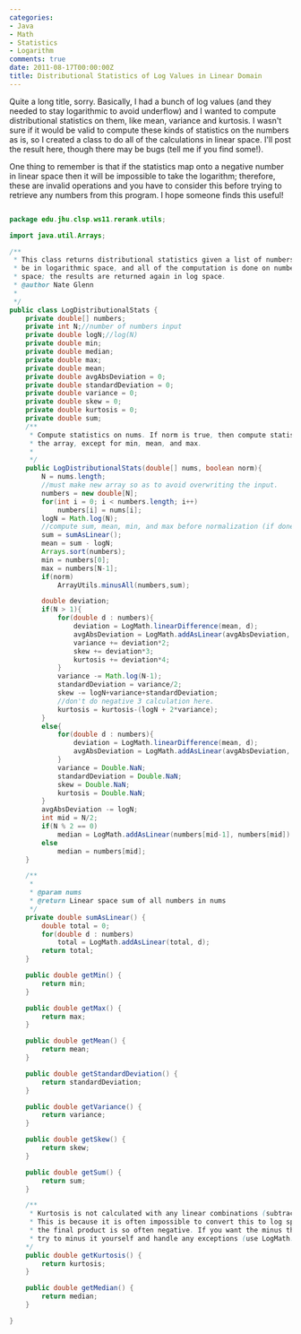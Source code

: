 ```yaml
---
categories:
- Java
- Math
- Statistics
- Logarithm
comments: true
date: 2011-08-17T00:00:00Z
title: Distributional Statistics of Log Values in Linear Domain
---
```


Quite a long title, sorry. Basically, I had a bunch of log values (and they needed to stay logarithmic to avoid underflow) and I wanted to compute distributional statistics on them, like mean, variance and kurtosis. I wasn't sure if it would be valid to compute these kinds of statistics on the numbers as is, so I created a class to do all of the calculations in linear space. I'll post the result here, though there may be bugs (tell me if you find some!).

One thing to remember is that if the statistics map onto a negative number in linear space then it will be impossible to take the logarithm; therefore, these are invalid operations and you have to consider this before trying to retrieve any numbers from this program. I hope someone finds this useful!

```java

package edu.jhu.clsp.ws11.rerank.utils;

import java.util.Arrays;

/**
 * This class returns distributional statistics given a list of numbers. The numbers are assumed to
 * be in logarithmic space, and all of the computation is done on numbers converted from log to linear
 * space; the results are returned again in log space.
 * @author Nate Glenn
 *
 */
public class LogDistributionalStats {
	private double[] numbers;
	private int N;//number of numbers input
	private double logN;//log(N)
	private double min;
	private double median;
	private double max;
	private double mean;
	private double avgAbsDeviation = 0;
	private double standardDeviation = 0;
	private double variance = 0;
	private double skew = 0;
	private double kurtosis = 0;
	private double sum;
	/**
	 * Compute statistics on nums. If norm is true, then compute statistics after normalizing
	 * the array, except for min, mean, and max.
	 *
	 */
	public LogDistributionalStats(double[] nums, boolean norm){
		N = nums.length;
		//must make new array so as to avoid overwriting the input.
		numbers = new double[N];
		for(int i = 0; i < numbers.length; i++)
			numbers[i] = nums[i];
		logN = Math.log(N);
		//compute sum, mean, min, and max before normalization (if done at all)
		sum = sumAsLinear();
		mean = sum - logN;
		Arrays.sort(numbers);
		min = numbers[0];
		max = numbers[N-1];
		if(norm)
			ArrayUtils.minusAll(numbers,sum);

		double deviation;
		if(N > 1){
			for(double d : numbers){
				deviation = LogMath.linearDifference(mean, d);
				avgAbsDeviation = LogMath.addAsLinear(avgAbsDeviation, deviation);
				variance += deviation*2;
				skew += deviation*3;
				kurtosis += deviation*4;
			}
			variance -= Math.log(N-1);
			standardDeviation = variance/2;
			skew -= logN+variance+standardDeviation;
			//don't do negative 3 calculation here.
			kurtosis = kurtosis-(logN + 2*variance);
		}
		else{
			for(double d : numbers){
				deviation = LogMath.linearDifference(mean, d);
				avgAbsDeviation = LogMath.addAsLinear(avgAbsDeviation, deviation);
			}
			variance = Double.NaN;
			standardDeviation = Double.NaN;
			skew = Double.NaN;
			kurtosis = Double.NaN;
		}
		avgAbsDeviation -= logN;
		int mid = N/2;
		if(N % 2 == 0)
			median = LogMath.addAsLinear(numbers[mid-1], numbers[mid]) - Math.log(2);
		else
			median = numbers[mid];
	}

	/**
	 *
	 * @param nums
	 * @return Linear space sum of all numbers in nums
	 */
	private double sumAsLinear() {
		double total = 0;
		for(double d : numbers)
			total = LogMath.addAsLinear(total, d);
		return total;
	}

	public double getMin() {
		return min;
	}

	public double getMax() {
		return max;
	}

	public double getMean() {
		return mean;
	}

	public double getStandardDeviation() {
		return standardDeviation;
	}

	public double getVariance() {
		return variance;
	}

	public double getSkew() {
		return skew;
	}

	public double getSum() {
		return sum;
	}

	/**
	 * Kurtosis is not calculated with any linear combinations (subtracting three)
	 * This is because it is often impossible to convert this to log space, since
	 * the final product is so often negative. If you want the minus three back again, you can
	 * try to minus it yourself and handle any exceptions (use LogMath.minusAsLinear()).
	*/
	public double getKurtosis() {
		return kurtosis;
	}

	public double getMedian() {
		return median;
	}

}
```
